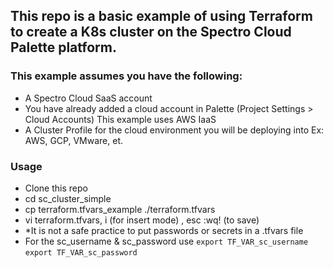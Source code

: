 ## This repo is a basic example of using Terraform to create a K8s cluster on the Spectro Cloud Palette platform.

### This example assumes you have the following:
- A Spectro Cloud SaaS account
- You have already added a cloud account in Palette (Project Settings > Cloud Accounts) This example uses AWS IaaS 
- A Cluster Profile for the cloud environment you will be deploying into Ex: AWS, GCP, VMware, et.

### Usage
- Clone this repo
- cd sc_cluster_simple
- cp terraform.tfvars_example ./terraform.tfvars
- vi terraform.tfvars, i (for insert mode) <enter your unique values>, esc :wq! (to save) 
- *It is not a safe practice to put passwords or secrets in a .tfvars file
- For the sc_username & sc_password use `export TF_VAR_sc_username` `export TF_VAR_sc_password`

